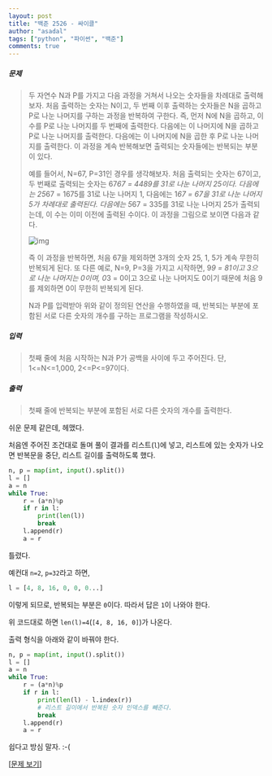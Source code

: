 ```yaml
---
layout: post
title: "백준 2526 - 싸이클"
author: "asadal"
tags: ["python", "파이썬", "백준"]
comments: true
---
```


##### 문제

>두 자연수 N과 P를 가지고  다음 과정을 거쳐서 나오는 숫자들을 차례대로 출력해보자. 처음 출력하는 숫자는 N이고, 두 번째 이후 출력하는  숫자들은 N을 곱하고 P로 나눈 나머지를 구하는 과정을 반복하여 구한다. 즉, 먼저 N에 N을 곱하고, 이 수를 P로 나눈 나머지를 두 번째에 출력한다. 다음에는 이 나머지에 N을 곱하고 P로 나눈 나머지를 출력한다. 다음에는 이 나머지에 N을 곱한 후 P로 나눈 나머지를 출력한다. 이 과정을 계속 반복해보면 출력되는 숫자들에는 반복되는 부분이 있다. 
>
>예를 들어서, N=67, P=31인 경우를 생각해보자. 처음 출력되는 숫자는 67이고, 두 번째로 출력되는 숫자는 67*67 = 4489를 31로 나눈 나머지 25이다. 다음에는 25*67 = 1675를 31로 나눈 나머지 1, 다음에는 1*67 = 67을 31로 나눈 나머지 5가 차례대로 출력된다. 다음에는 5*67 = 335를 31로 나눈 나머지 25가 출력되는데, 이 수는 이미 이전에 출력된 수이다. 이 과정을 그림으로 보이면 다음과 같다.
>
>![img](https://www.acmicpc.net/upload/images/asdasd.png)
>
>즉 이 과정을 반복하면, 처음 67을 제외하면 3개의 숫자 25, 1, 5가 계속 무한히 반복되게 된다.  또 다른 예로, N=9, P=3을 가지고 시작하면, 9*9 = 81이고 3으로 나눈 나머지는 0이며, 0*3 = 0이고 3으로 나눈 나머지도 0이기 때문에 처음 9를 제외하면 0이 무한히 반복되게 된다. 
>
>N과 P를 입력받아 위와 같이 정의된 연산을 수행하였을 때,  반복되는 부분에 포함된 서로 다른 숫자의 개수를 구하는 프로그램을 작성하시오.

##### 입력

> 첫째 줄에 처음 시작하는  N과 P가 공백을 사이에 두고 주어진다. 단, 1<=N<=1,000, 2<=P<=97이다.  

##### 출력

> 첫째 줄에 반복되는 부분에 포함된 서로 다른 숫자의 개수를 출력한다.

쉬운 문제 같은데, 헤맸다.

처음엔 주어진 조건대로 돌며 풀이 결과를 리스트(`l`)에 넣고, 리스트에 있는 숫자가 나오면 반복문을 중단, 리스트 길이를 출력하도록 했다.

```python
n, p = map(int, input().split())
l = []
a = n
while True:
    r = (a*n)%p
    if r in l:
        print(len(l))
        break
    l.append(r)
    a = r
```

틀렸다.

예컨대 `n=2`, `p=32`라고 하면,

```python
l = [4, 8, 16, 0, 0, 0...]
```

이렇게 되므로, 반복되는 부분은 `0`이다. 따라서 답은 `1`이 나와야 한다. 

위 코드대로 하면 `len(l)=4`(`[4, 8, 16, 0]`)가 나온다.

출력 형식을 아래와 같이 바꿔야 한다.

```python
n, p = map(int, input().split())
l = []
a = n
while True:
    r = (a*n)%p
    if r in l:
        print(len(l) - l.index(r)) 
        # 리스트 길이에서 반복된 숫자 인덱스를 빼준다.
        break
    l.append(r)
    a = r
```

쉽다고 방심 말자. :-(

[[문제 보기](https://www.acmicpc.net/problem/2526)]
